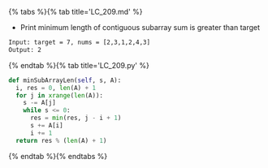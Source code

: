 {% tabs %}{% tab title='LC_209.md' %}

* Print minimum length of contiguous subarray sum is greater than target

```txt
Input: target = 7, nums = [2,3,1,2,4,3]
Output: 2
```

{% endtab %}{% tab title='LC_209.py' %}

```py
def minSubArrayLen(self, s, A):
  i, res = 0, len(A) + 1
  for j in xrange(len(A)):
    s -= A[j]
    while s <= 0:
      res = min(res, j - i + 1)
      s += A[i]
      i += 1
  return res % (len(A) + 1)
```

{% endtab %}{% endtabs %}
